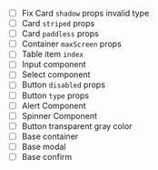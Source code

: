 - [ ] Fix Card `shadow` props invalid type
- [ ] Card `striped` props
- [ ] Card `paddless` props
- [ ] Container `maxScreen` props
- [ ] Table item `index` 
- [ ] Input component
- [ ] Select component
- [ ] Button `disabled` props
- [ ] Button `type` props
- [ ] Alert Component
- [ ] Spinner Component
- [ ] Button transparent gray color
- [ ] Base container
- [ ] Base modal
- [ ] Base confirm